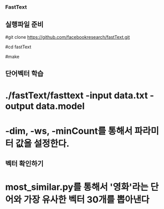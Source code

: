 ### FastText 

## 실행파일 준비

#git clone https://github.com/facebookresearch/fastText.git

#cd fastText

#make


## 단어벡터 학습

# ./fastText/fasttext -input data.txt -output data.model

# -dim, -ws, -minCount를 통해서 파라미터 값을 설정한다.

## 벡터 확인하기

# most_similar.py를 통해서 '영화'라는 단어와 가장 유사한 벡터 30개를 뽑아낸다

